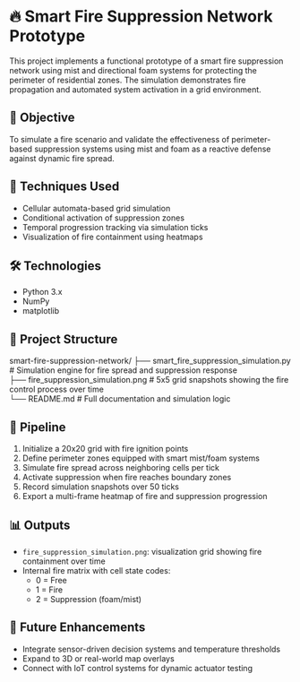 # 🔥 Smart Fire Suppression Network Prototype

This project implements a functional prototype of a smart fire suppression network using mist and directional foam systems for protecting the perimeter of residential zones. The simulation demonstrates fire propagation and automated system activation in a grid environment.

## 🎯 Objective

To simulate a fire scenario and validate the effectiveness of perimeter-based suppression systems using mist and foam as a reactive defense against dynamic fire spread.

## 🧠 Techniques Used

- Cellular automata-based grid simulation
- Conditional activation of suppression zones
- Temporal progression tracking via simulation ticks
- Visualization of fire containment using heatmaps

## 🛠️ Technologies

- Python 3.x
- NumPy
- matplotlib

## 📁 Project Structure

smart-fire-suppression-network/
├── smart_fire_suppression_simulation.py    # Simulation engine for fire spread and suppression response  
├── fire_suppression_simulation.png         # 5x5 grid snapshots showing the fire control process over time  
└── README.md                               # Full documentation and simulation logic

## 🚀 Pipeline

1. Initialize a 20x20 grid with fire ignition points  
2. Define perimeter zones equipped with smart mist/foam systems  
3. Simulate fire spread across neighboring cells per tick  
4. Activate suppression when fire reaches boundary zones  
5. Record simulation snapshots over 50 ticks  
6. Export a multi-frame heatmap of fire and suppression progression

## 📊 Outputs

- `fire_suppression_simulation.png`: visualization grid showing fire containment over time  
- Internal fire matrix with cell state codes:  
  - 0 = Free  
  - 1 = Fire  
  - 2 = Suppression (foam/mist)

## 📌 Future Enhancements

- Integrate sensor-driven decision systems and temperature thresholds  
- Expand to 3D or real-world map overlays  
- Connect with IoT control systems for dynamic actuator testing
